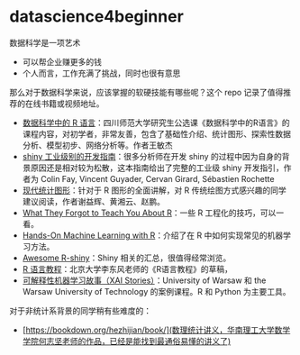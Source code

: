 # datascience4beginner

数据科学是一项艺术

- 可以帮企业赚更多的钱
- 个人而言，工作充满了挑战，同时也很有意思

那么对于数据科学来说，应该掌握的软硬技能有哪些呢？这个 repo 记录了值得推荐的在线书籍或视频地址。

- [数据科学中的 R 语言](https://bookdown.org/wangminjie/R4DS)：四川师范大学研究生公选课《数据科学中的R语言》的课程内容，对初学者，非常友善，包含了基础性介绍、统计图形、探索性数据分析、模型初步、网络分析等。作者王敏杰
- [shiny 工业级别的开发指南](https://thinkr-open.github.io/building-shiny-apps-workflow/)：很多分析师在开发 shiny 的过程中因为自身的背景原因还是相对较为松散，这本指南给出了完整的工业级 shiny 开发指引，作者为 Colin Fay, Vincent Guyader, Cervan Girard, Sébastien Rochette
- [现代统计图形](https://bookdown.org/xiangyun/msg/)：针对于 R 图形的全面讲解，对 R 传统绘图方式感兴趣的同学建议阅读，作者谢益辉、黄湘云、赵鹏。
- [What They Forgot to Teach You About R](https://rstats.wtf/)：一些 R 工程化的技巧，可以一看。
- [Hands-On Machine Learning with R](https://bradleyboehmke.github.io/HOML/)：介绍了在 R 中如何实现常见的机器学习方法。
- [Awesome R-shiny](https://github.com/grabear/awesome-rshiny)：Shiny 相关的汇总，很值得经常浏览。
- [R 语言教程](https://www.math.pku.edu.cn/teachers/lidf/docs/Rbook/html/_Rbook/)：北京大学李东风老师的《R语言教程》的草稿，
- [可解释性机器学习故事（XAI Stories）](https://pbiecek.github.io/xai_stories/)：University of Warsaw 和 the Warsaw University of Technology 的案例课程。R 和 Python 为主要工具。

对于非统计系背景的同学稍有些难度的：

- [https://bookdown.org/hezhijian/book/](数理统计讲义，华南理工大学数学学院何志坚老师的作品，已经是能找到最通俗易懂的讲义了)
